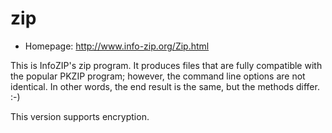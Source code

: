 # zip

* Homepage: http://www.info-zip.org/Zip.html

This is InfoZIP's zip program. It produces files that are fully
 compatible with the popular PKZIP program; however, the command line
 options are not identical. In other words, the end result is the same,
 but the methods differ. :-)

 This version supports encryption.
